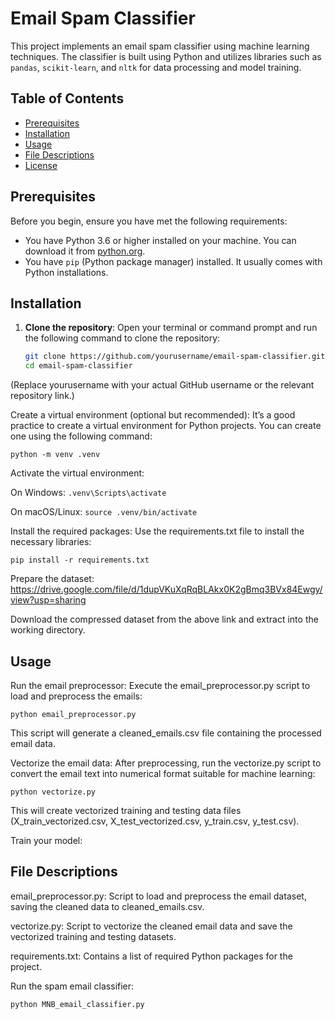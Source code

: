 # Email Spam Classifier

This project implements an email spam classifier using machine learning techniques. The classifier is built using Python and utilizes libraries such as `pandas`, `scikit-learn`, and `nltk` for data processing and model training.

## Table of Contents

- [Prerequisites](#prerequisites)
- [Installation](#installation)
- [Usage](#usage)
- [File Descriptions](#file-descriptions)
- [License](#license)

## Prerequisites

Before you begin, ensure you have met the following requirements:

- You have Python 3.6 or higher installed on your machine. You can download it from [python.org](https://www.python.org/downloads/).
- You have `pip` (Python package manager) installed. It usually comes with Python installations.

## Installation

1. **Clone the repository**:
   Open your terminal or command prompt and run the following command to clone the repository:

   ```bash
   git clone https://github.com/yourusername/email-spam-classifier.git
   cd email-spam-classifier
(Replace yourusername with your actual GitHub username or the relevant repository link.)

Create a virtual environment (optional but recommended): It’s a good practice to create a virtual environment for Python projects. You can create one using the following command:

`python -m venv .venv`

Activate the virtual environment:

On Windows:
`.venv\Scripts\activate`

On macOS/Linux:
`source .venv/bin/activate`

Install the required packages: Use the requirements.txt file to install the necessary libraries:

`pip install -r requirements.txt`

Prepare the dataset: https://drive.google.com/file/d/1dupVKuXqRqBLAkx0K2gBmq3BVx84Ewgy/view?usp=sharing

Download the compressed dataset from the above link and extract into the working directory.

## Usage
Run the email preprocessor: Execute the email_preprocessor.py script to load and preprocess the emails:

`python email_preprocessor.py`

This script will generate a cleaned_emails.csv file containing the processed email data.

Vectorize the email data: After preprocessing, run the vectorize.py script to convert the email text into numerical format suitable for machine learning:

`python vectorize.py`

This will create vectorized training and testing data files (X_train_vectorized.csv, X_test_vectorized.csv, y_train.csv, y_test.csv).

Train your model:
## File Descriptions
email_preprocessor.py: Script to load and preprocess the email dataset, saving the cleaned data to cleaned_emails.csv.

vectorize.py: Script to vectorize the cleaned email data and save the vectorized training and testing datasets.

requirements.txt: Contains a list of required Python packages for the project.

Run the spam email classifier:

`python MNB_email_classifier.py`
